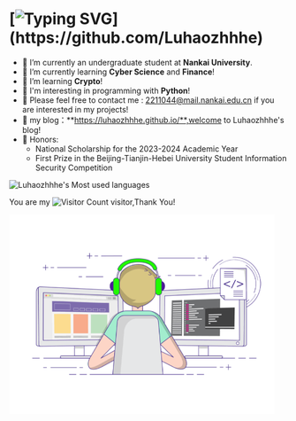 # [![Typing SVG](https://readme-typing-svg.demolab.com?font=Fira+Code&pause=1000&width=435&lines=Hi%F0%9F%91%8B%2C+I'm+Luhaozhhhe!;Welcome+to+my+homepage!)](https://github.com/Luhaozhhhe)



- 🔭 I’m currently an undergraduate student at **Nankai University**.
- 🌱 I’m currently learning **Cyber Science** and **Finance**!
- 👯 I’m learning **Crypto**!
- 🌱 I'm interesting in programming with **Python**!
- 🤔 Please feel free to contact me : 2211044@mail.nankai.edu.cn if you are interested in my projects!
- 🌱 my blog：**https://luhaozhhhe.github.io/**,welcome to Luhaozhhhe's blog!
- 🔭 Honors:
  -  National Scholarship for the 2023-2024 Academic Year
  -  First Prize in the Beijing-Tianjin-Hebei University Student Information Security Competition



![Luhaozhhhe's Most used languages](https://github-readme-stats.vercel.app/api/top-langs/?username=Luhaozhhhe&layout=compact&hide_border=true&langs_count=10)

You are my ![Visitor Count](https://profile-counter.glitch.me/Luhaozhhhe/count.svg) visitor,Thank You!



<img  top='60' alt="GIF" src="https://raw.githubusercontent.com/devSouvik/devSouvik/master/gif3.gif" width="480"/>
